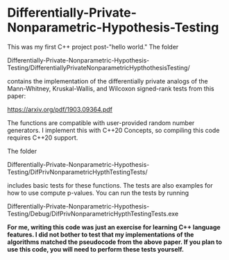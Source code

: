 # Differentially-Private-Nonparametric-Hypothesis-Testing

This was my first C++ project post-"hello world." The folder 

Differentially-Private-Nonparametric-Hypothesis-Testing/DifferentiallyPrivateNonparametricHypthothesisTesting/ 

contains the implementation of the differentially private analogs of the Mann-Whitney, Kruskal-Wallis, and Wilcoxon signed-rank tests from this paper:

https://arxiv.org/pdf/1903.09364.pdf

The functions are compatible with user-provided random number generators. I implement this with C++20 Concepts, so compiling this code requires C++20 support. 

The folder 

Differentially-Private-Nonparametric-Hypothesis-Testing/DifPrivNonparametricHypthTestingTests/

includes basic tests for these functions. The tests are also examples for how to use compute p-values. You can run the tests by running 

Differentially-Private-Nonparametric-Hypothesis-Testing/Debug/DifPrivNonparametricHypthTestingTests.exe

**For me, writing this code was just an exercise for learning C++ language features. I did not bother to test that my implementations of the algorithms matched the pseudocode from the above paper. If you plan to use this code, you will need to perform these tests yourself.**
